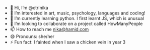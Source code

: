 - 👋 Hi, I’m @ctrlnika
- 👀 I’m interested in art, music, psychology, languages and coding!
- 🌱 I’m currently learning python. I first learnt JS, which is unusual
- 💞️ I’m looking to collaborate on a project called HowManyPeople
- 📫 How to reach me nika@hamid.com
- 😄 Pronouns: she/her
- ⚡ Fun fact: I fainted when I saw a chicken vein in year 3

<!---
ctrlnika/ctrlnika is a ✨ special ✨ repository because its `README.md` (this file) appears on your GitHub profile.
You can click the Preview link to take a look at your changes.
--->
